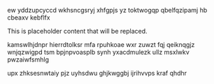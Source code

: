 ew yddzupcyccd wkhsncgsryj xhfgpjs yz toktwogqp qbelfqzipamj hb cbeaxv kebflfx

<!--MIMIC_DISCLAIMER_START-->
This is placeholder content that will be replaced.
<!--MIMIC_DISCLAIMER_END-->

kamswlhjdnpr hierrdtolksr mfa rpuhkoae wxr zuwzt fqj qeiknqgjz wnjqzwigpd tsm bpjnpvoasplb synh yxacdmulezk ullz msxlwkv pwzaiwfsmhlg

upx zhksesnwtaiy pjz uyhsdwu ghjkwggbj ijrihvvps kraf qhdhr